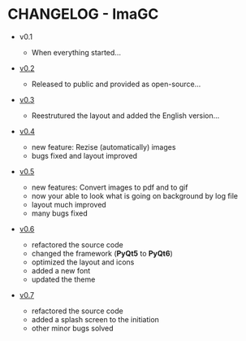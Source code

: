# CHANGELOG - ImaGC

- v0.1
  - When everything started...

- [v0.2](https://github.com/ArtesGC/ImaGC/releases/tag/v0.2)
  - Released to public and provided as open-source...

- [v0.3](https://github.com/ArtesGC/ImaGC/releases/tag/v0.3)
  - Reestrutured the layout and added the English version...

- [v0.4](https://github.com/ArtesGC/ImaGC/releases/tag/v0.4)
  - new feature: Rezise (automatically) images
  - bugs fixed and layout improved

- [v0.5](https://github.com/ArtesGC/ImaGC/releases/tag/v0.5)
  - new features: Convert images to pdf and to gif
  - now your able to look what is going on background by log file
  - layout much improved
  - many bugs fixed

- [v0.6](https://github.com/ArtesGC/ImaGC/releases/tag/v0.6)
  - refactored the source code
  - changed the framework (**PyQt5** to **PyQt6**)
  - optimized the layout and icons
  - added a new font
  - updated the theme

- [v0.7](https://github.com/ArtesGC/ImaGC/releases/tag/v0.7)
  - refactored the source code
  - added a splash screen to the initiation
  - other minor bugs solved
